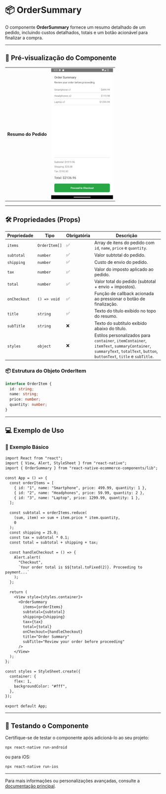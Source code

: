 # 📦 **OrderSummary**

O componente **OrderSummary** fornece um resumo detalhado de um pedido, incluindo custos detalhados, totais e um botão acionável para finalizar a compra.

---

## 📸 **Pré-visualização do Componente**

<table>
  <tr>
    <td><strong>Resumo do Pedido</strong></td>
    <td><img src="../../Images/OrderSummary.png" alt="OrderSummary" width="200"/></td>
  </tr>
</table>

---

## 🛠️ **Propriedades (Props)**

| Propriedade  | Tipo          | Obrigatória | Descrição                                                                                                                                                           |
| ------------ | ------------- | ----------- | ------------------------------------------------------------------------------------------------------------------------------------------------------------------- |
| `items`      | `OrderItem[]` | ✅          | Array de itens do pedido com `id`, `name`, `price` e `quantity`.                                                                                                    |
| `subtotal`   | `number`      | ✅          | Valor subtotal do pedido.                                                                                                                                           |
| `shipping`   | `number`      | ✅          | Custo de envio do pedido.                                                                                                                                           |
| `tax`        | `number`      | ✅          | Valor do imposto aplicado ao pedido.                                                                                                                                |
| `total`      | `number`      | ✅          | Valor total do pedido (subtotal + envio + impostos).                                                                                                                |
| `onCheckout` | `() => void`  | ✅          | Função de callback acionada ao pressionar o botão de finalização.                                                                                                   |
| `title`      | `string`      | ✅          | Texto do título exibido no topo do resumo.                                                                                                                          |
| `subTitle`   | `string`      | ❌          | Texto do subtítulo exibido abaixo do título.                                                                                                                        |
| `styles`     | `object`      | ❌          | Estilos personalizados para `container`, `itemContainer`, `itemText`, `summaryContainer`, `summaryText`, `totalText`, `button`, `buttonText`, `title` e `subTitle`. |

### 📦 **Estrutura do Objeto OrderItem**

```ts
interface OrderItem {
  id: string;
  name: string;
  price: number;
  quantity: number;
}
```

---

## 💻 **Exemplo de Uso**

### 📝 **Exemplo Básico**

```tsx
import React from "react";
import { View, Alert, StyleSheet } from "react-native";
import { OrderSummary } from "react-native-ecommerce-components/lib";

const App = () => {
  const orderItems = [
    { id: "1", name: "Smartphone", price: 499.99, quantity: 1 },
    { id: "2", name: "Headphones", price: 59.99, quantity: 2 },
    { id: "3", name: "Laptop", price: 1299.99, quantity: 1 },
  ];

  const subtotal = orderItems.reduce(
    (sum, item) => sum + item.price * item.quantity,
    0
  );
  const shipping = 25.0;
  const tax = subtotal * 0.1;
  const total = subtotal + shipping + tax;

  const handleCheckout = () => {
    Alert.alert(
      "Checkout",
      `Your order total is $${total.toFixed(2)}. Proceeding to payment...`
    );
  };

  return (
    <View style={styles.container}>
      <OrderSummary
        items={orderItems}
        subtotal={subtotal}
        shipping={shipping}
        tax={tax}
        total={total}
        onCheckout={handleCheckout}
        title="Order Summary"
        subTitle="Review your order before proceeding"
      />
    </View>
  );
};

const styles = StyleSheet.create({
  container: {
    flex: 1,
    backgroundColor: "#fff",
  },
});

export default App;
```

---

## 🧪 **Testando o Componente**

Certifique-se de testar o componente após adicioná-lo ao seu projeto:

```sh
npx react-native run-android
```

ou para iOS:

```sh
npx react-native run-ios
```

---

Para mais informações ou personalizações avançadas, consulte a [documentação principal](../../README.md).
